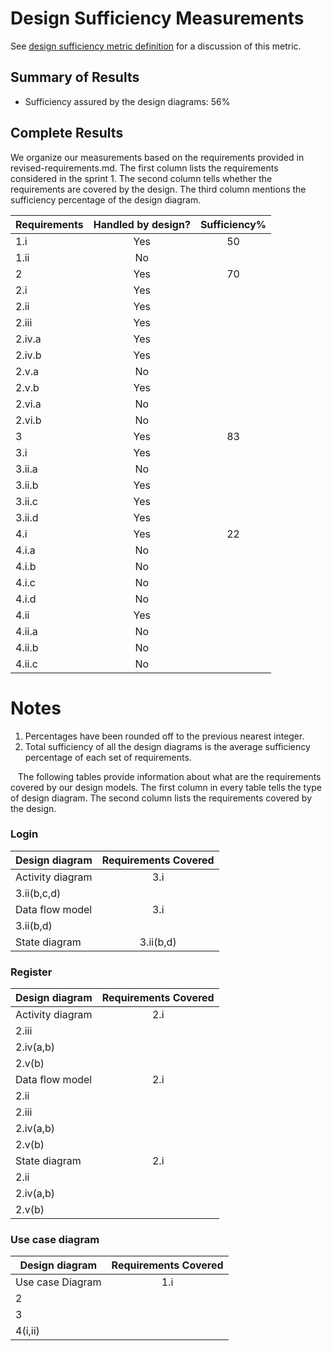 # Design Sufficiency Measurements 

See [design sufficiency metric definition](../metric-definitions/design-sufficiency-metric.md) for a discussion of this metric.

## Summary of Results

* Sufficiency assured by the design diagrams: 56%

## Complete Results

We organize our measurements based on the requirements provided in revised-requirements.md. The first column lists the requirements considered in the sprint 1. The second column tells whether the requirements are covered by the design. The third column mentions the sufficiency percentage of the design diagram.

Requirements | Handled by design? | Sufficiency%
--- | :---: | :---:
1.i | Yes |	50
1.ii | No	
2	| Yes |	70
2.i |	Yes	
2.ii |	Yes	
2.iii |	Yes	
2.iv.a |	Yes	
2.iv.b |	Yes	
2.v.a |	No	
2.v.b |	Yes	
2.vi.a |	No	
2.vi.b |	No	
3 |	Yes |	83
3.i |	Yes	
3.ii.a |	No	
3.ii.b |	Yes	
3.ii.c |	Yes	
3.ii.d |	Yes	
4.i |	Yes |	22
4.i.a |	No	
4.i.b |	No	
4.i.c |	No	
4.i.d |	No	
4.ii |	Yes	
4.ii.a | No	
4.ii.b |	No	
4.ii.c | No	

# Notes
1.	Percentages have been rounded off to the previous nearest integer.
2.	Total sufficiency of all the design diagrams is the average sufficiency percentage of each set of requirements.

&nbsp;&nbsp;&nbsp;The following tables provide information about what are the requirements covered by our design models. The first column in every table tells the type of design diagram. The second column lists the requirements covered by the design.

### Login
Design diagram |	Requirements Covered
--- | :---:
Activity diagram | 3.i
 | 3.ii(b,c,d)
Data flow model |	3.i
 | 3.ii(b,d)
State diagram |	3.ii(b,d)

### Register
Design diagram |	Requirements Covered
--- | :---:
Activity diagram |	2.i
 | 2.iii
 | 2.iv(a,b)
 | 2.v(b)
Data flow model |	2.i
 | 2.ii
 | 2.iii
 | 2.iv(a,b)
 | 2.v(b) 
State diagram |	2.i
 | 2.ii
 | 2.iv(a,b)
 | 2.v(b)
 

### Use case diagram
Design diagram |	Requirements Covered
--- | :---:
Use case Diagram |	1.i
 | 2
 | 3
 | 4(i,ii)


